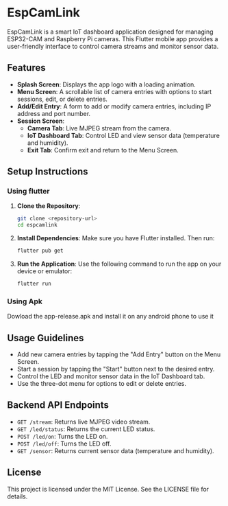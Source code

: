 # EspCamLink

EspCamLink is a smart IoT dashboard application designed for managing ESP32-CAM and Raspberry Pi cameras. This Flutter mobile app provides a user-friendly interface to control camera streams and monitor sensor data.

## Features

- **Splash Screen**: Displays the app logo with a loading animation.
- **Menu Screen**: A scrollable list of camera entries with options to start sessions, edit, or delete entries.
- **Add/Edit Entry**: A form to add or modify camera entries, including IP address and port number.
- **Session Screen**: 
  - **Camera Tab**: Live MJPEG stream from the camera.
  - **IoT Dashboard Tab**: Control LED and view sensor data (temperature and humidity).
  - **Exit Tab**: Confirm exit and return to the Menu Screen.

## Setup Instructions
### Using flutter
1. **Clone the Repository**:
   ```bash
   git clone <repository-url>
   cd espcamlink
   ```

2. **Install Dependencies**:
   Make sure you have Flutter installed. Then run:
   ```bash
   flutter pub get
   ```

3. **Run the Application**:
   Use the following command to run the app on your device or emulator:
   ```bash
   flutter run
   ```
### Using Apk 

Dowload the app-release.apk and install it on any android phone to use it 

## Usage Guidelines

- Add new camera entries by tapping the "Add Entry" button on the Menu Screen.
- Start a session by tapping the "Start" button next to the desired entry.
- Control the LED and monitor sensor data in the IoT Dashboard tab.
- Use the three-dot menu for options to edit or delete entries.

## Backend API Endpoints

- `GET /stream`: Returns live MJPEG video stream.
- `GET /led/status`: Returns the current LED status.
- `POST /led/on`: Turns the LED on.
- `POST /led/off`: Turns the LED off.
- `GET /sensor`: Returns current sensor data (temperature and humidity).

## License

This project is licensed under the MIT License. See the LICENSE file for details.
